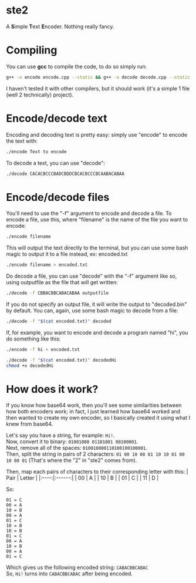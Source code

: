 # ste2
A **S**imple **T**ext **E**ncoder. Nothing really fancy.
# Compiling
You can use **gcc** to compile the code, to do so simply run:
```sh
g++ -o encode encode.cpp --static && g++ -o decode decode.cpp --static
```
I haven't tested it with other compilers, but it should work (it's a simple 1 file (well 2 technically) project).
# Encode/decode text
Encoding and decoding text is pretty easy: simply use "encode" to encode the text with: 
```sh
./encode Text to encode
```
To decode a text, you can use "decode":
```sh
./decode CACACBCCCBADCBDDCBCACBCCCBCAABACABAA
```
# Encode/decode files
You'll need to use the "-f" argument to encode and decode a file. To encode a file, use this, where "filename" is the name of the file you want to encode:
```sh
./encode filename
```
This will output the text directly to the terminal, but you can use some bash magic to output it to a file instead, ex: encoded.txt
```sh
./encode filename > encoded.txt
```
Do decode a file, you can use "decode" with the "-f" argument like so, using outputfile as the file that will get written:
```sh
./decode -f CBBACBBCABACABAA outputfile
```
If you do not specify an output file, it will write the output to "decoded.bin" by default.
You can, again, use some bash magic to decode from a file:
```sh
./decode -f "$(cat encoded.txt)" decoded
```

If, for example, you want to encode and decode a program named "hi", you do something like this:
```sh
./encode -f hi > encoded.txt

./decode -f "$(cat encoded.txt)" decodedHi
chmod +x decodedHi
```
# How does it work?
If you know how base64 work, then you'll see some similarities between how both encoders work; in fact, I just learned how base64 worked and then wanted to create my own encoder, so I basically created it using what I knew from base64.

Let's say you have a string, for example: `Hi!`.\
Now, convert it to binary: `01001000 01101001 00100001`.\
Next, remove all of the spaces: `010010000110100100100001`.\
Then, split the string in pairs of 2 characters: `01 00 10 00 01 10 10 01 00 10 00 01` (That's where the "2" in "ste2" comes from).

Then, map each pairs of characters to their corresponding letter with this:
| Pair | Letter |
|:----:|:------:|
| 00 | A |
| 10 | B |
| 01 | C |
| 11 | D |

So:
```
01 = C
00 = A
10 = B
00 = A
01 = C
10 = B
10 = B
01 = C
00 = A
10 = B
00 = A
01 = C
```
Which gives us the following encoded string: `CABACBBCABAC`\
So, `Hi!` turns into `CABACBBCABAC` after being encoded.